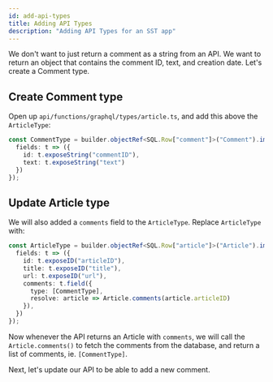 ```yaml
---
id: add-api-types
title: Adding API Types
description: "Adding API Types for an SST app"
---
```


We don't want to just return a comment as a string from an API. We want to return an object that contains the comment ID, text, and creation date. Let's create a Comment type.

## Create Comment type

Open up `api/functions/graphql/types/article.ts`, and add this above the `ArticleType`:

```ts
const CommentType = builder.objectRef<SQL.Row["comment"]>("Comment").implement({
  fields: t => ({
    id: t.exposeString("commentID"),
    text: t.exposeString("text")
  })
});
```

## Update Article type

We will also added a `comments` field to the `ArticleType`. Replace `ArticleType` with:
```ts {6-9}
const ArticleType = builder.objectRef<SQL.Row["article"]>("Article").implement({
  fields: t => ({
    id: t.exposeID("articleID"),
    title: t.exposeID("title"),
    url: t.exposeID("url"),
    comments: t.field({
      type: [CommentType],
      resolve: article => Article.comments(article.articleID)
    }),
  })
});
```

Now whenever the API returns an Article with `comments`, we will call the `Article.comments()` to fetch the comments from the database, and return a list of comments, ie. `[CommentType]`.

Next, let's update our API to be able to add a new comment.
